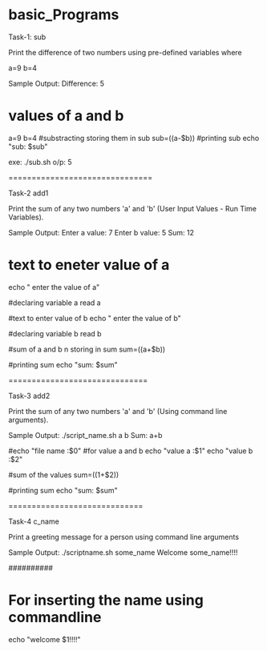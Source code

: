 # basic_Programs
Task-1: sub

Print the difference of two numbers using pre-defined variables where 

a=9
b=4

Sample Output:
Difference: 5


# values of a and b
a=9
b=4
#substracting storing them in sub
sub=$(($a-$b))
#printing sub
echo "sub: $sub"

exe: ./sub.sh   o/p: 5

===============================

Task-2 add1

Print the sum of any two numbers 'a' and 'b' (User Input Values - Run Time Variables).

Sample Output:
Enter a value: 7
Enter b value: 5
Sum: 12


# text to eneter value of a
echo " enter the value of a"

#declaring variable a
read a

#text to enter value of b
echo " enter the value of b"

#declaring variable b
read b

#sum of  a and b n storing in sum
sum=$(($a+$b))

#printing sum
echo "sum: $sum"



==============================

Task-3 add2

Print the sum of any two numbers 'a' and 'b' (Using command line arguments).

Sample Output:
./script_name.sh a b
Sum: a+b


#echo "file name :$0"
#for value a and b
echo "value a :$1"
echo "value b :$2"

#sum of the values
sum=$(($1+$2))

#printing sum
echo "sum: $sum"

=============================

Task-4 c_name

Print a greeting message for a person using command line arguments

Sample Output:
./scriptname.sh some_name
Welcome some_name!!!!

##########
# For inserting the name using commandline
echo "welcome $1!!!!"













